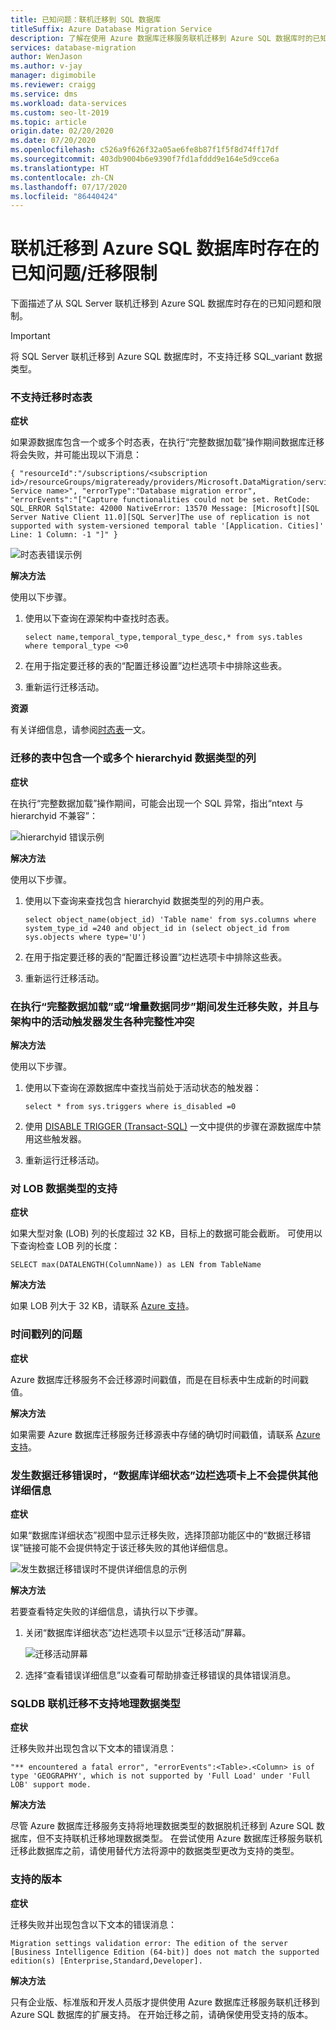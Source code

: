 ```yaml
---
title: 已知问题：联机迁移到 SQL 数据库
titleSuffix: Azure Database Migration Service
description: 了解在使用 Azure 数据库迁移服务联机迁移到 Azure SQL 数据库时的已知问题/迁移限制。
services: database-migration
author: WenJason
ms.author: v-jay
manager: digimobile
ms.reviewer: craigg
ms.service: dms
ms.workload: data-services
ms.custom: seo-lt-2019
ms.topic: article
origin.date: 02/20/2020
ms.date: 07/20/2020
ms.openlocfilehash: c526a9f626f32a05ae6fe8b87f1f5f8d74ff17df
ms.sourcegitcommit: 403db9004b6e9390f7fd1afddd9e164e5d9cce6a
ms.translationtype: HT
ms.contentlocale: zh-CN
ms.lasthandoff: 07/17/2020
ms.locfileid: "86440424"
---
```

# <a name="known-issuesmigration-limitations-with-online-migrations-to-azure-sql-database"></a>联机迁移到 Azure SQL 数据库时存在的已知问题/迁移限制

下面描述了从 SQL Server 联机迁移到 Azure SQL 数据库时存在的已知问题和限制。

> [!IMPORTANT]
> 将 SQL Server 联机迁移到 Azure SQL 数据库时，不支持迁移 SQL_variant 数据类型。

### <a name="migration-of-temporal-tables-not-supported"></a>不支持迁移时态表

**症状**

如果源数据库包含一个或多个时态表，在执行“完整数据加载”操作期间数据库迁移将会失败，并可能出现以下消息：

```
{ "resourceId":"/subscriptions/<subscription id>/resourceGroups/migrateready/providers/Microsoft.DataMigration/services/<DMS Service name>", "errorType":"Database migration error", "errorEvents":"["Capture functionalities could not be set. RetCode: SQL_ERROR SqlState: 42000 NativeError: 13570 Message: [Microsoft][SQL Server Native Client 11.0][SQL Server]The use of replication is not supported with system-versioned temporal table '[Application. Cities]' Line: 1 Column: -1 "]" }
```

 ![时态表错误示例](media/known-issues-azure-sql-online/dms-temporal-tables-errors.png)

**解决方法**

使用以下步骤。

1. 使用以下查询在源架构中查找时态表。

     ``` 
     select name,temporal_type,temporal_type_desc,* from sys.tables where temporal_type <>0
     ```

2. 在用于指定要迁移的表的“配置迁移设置”边栏选项卡中排除这些表。

3. 重新运行迁移活动。

**资源**

有关详细信息，请参阅[时态表](https://docs.microsoft.com/sql/relational-databases/tables/temporal-tables?view=sql-server-2017)一文。

### <a name="migration-of-tables-includes-one-or-more-columns-with-the-hierarchyid-data-type"></a>迁移的表中包含一个或多个 hierarchyid 数据类型的列

**症状**

在执行“完整数据加载”操作期间，可能会出现一个 SQL 异常，指出“ntext 与 hierarchyid 不兼容”：

![hierarchyid 错误示例](media/known-issues-azure-sql-online/dms-hierarchyid-errors.png)

**解决方法**

使用以下步骤。

1. 使用以下查询来查找包含 hierarchyid 数据类型的列的用户表。

      ``` 
      select object_name(object_id) 'Table name' from sys.columns where system_type_id =240 and object_id in (select object_id from sys.objects where type='U')
      ```

2. 在用于指定要迁移的表的“配置迁移设置”边栏选项卡中排除这些表。

3. 重新运行迁移活动。

### <a name="migration-failures-with-various-integrity-violations-with-active-triggers-in-the-schema-during-full-data-load-or-incremental-data-sync"></a>在执行“完整数据加载”或“增量数据同步”期间发生迁移失败，并且与架构中的活动触发器发生各种完整性冲突

**解决方法**

使用以下步骤。

1. 使用以下查询在源数据库中查找当前处于活动状态的触发器：

     ```
     select * from sys.triggers where is_disabled =0
     ```

2. 使用 [DISABLE TRIGGER (Transact-SQL)](https://docs.microsoft.com/sql/t-sql/statements/disable-trigger-transact-sql?view=sql-server-2017) 一文中提供的步骤在源数据库中禁用这些触发器。

3. 重新运行迁移活动。

### <a name="support-for-lob-data-types"></a>对 LOB 数据类型的支持

**症状**

如果大型对象 (LOB) 列的长度超过 32 KB，目标上的数据可能会截断。 可使用以下查询检查 LOB 列的长度：

``` 
SELECT max(DATALENGTH(ColumnName)) as LEN from TableName
```

**解决方法**

如果 LOB 列大于 32 KB，请联系 [Azure 支持](https://support.azure.cn/zh-cn/support/contact/)。

### <a name="issues-with-timestamp-columns"></a>时间戳列的问题

**症状**

Azure 数据库迁移服务不会迁移源时间戳值，而是在目标表中生成新的时间戳值。

**解决方法**

如果需要 Azure 数据库迁移服务迁移源表中存储的确切时间戳值，请联系 [Azure 支持](https://support.azure.cn/zh-cn/support/contact/)。

### <a name="data-migration-errors-dont-provide-additional-details-on-the-database-detailed-status-blade"></a>发生数据迁移错误时，“数据库详细状态”边栏选项卡上不会提供其他详细信息

**症状**

如果“数据库详细状态”视图中显示迁移失败，选择顶部功能区中的“数据迁移错误”链接可能不会提供特定于该迁移失败的其他详细信息。

![发生数据迁移错误时不提供详细信息的示例](media/known-issues-azure-sql-online/dms-data-migration-errors-no-details.png)

**解决方法**

若要查看特定失败的详细信息，请执行以下步骤。

1. 关闭“数据库详细状态”边栏选项卡以显示“迁移活动”屏幕。

     ![迁移活动屏幕](media/known-issues-azure-sql-online/dms-migration-activity-screen.png)

2. 选择“查看错误详细信息”以查看可帮助排查迁移错误的具体错误消息。

### <a name="geography-datatype-not-supported-in-sqldb-online-migration"></a>SQLDB 联机迁移不支持地理数据类型

**症状**

迁移失败并出现包含以下文本的错误消息：

```output
"** encountered a fatal error", "errorEvents":<Table>.<Column> is of type 'GEOGRAPHY', which is not supported by 'Full Load' under 'Full LOB' support mode.
```

**解决方法**

尽管 Azure 数据库迁移服务支持将地理数据类型的数据脱机迁移到 Azure SQL 数据库，但不支持联机迁移地理数据类型。 在尝试使用 Azure 数据库迁移服务联机迁移此数据库之前，请使用替代方法将源中的数据类型更改为支持的类型。

### <a name="supported-editions"></a>支持的版本

**症状**

迁移失败并出现包含以下文本的错误消息：

```output
Migration settings validation error: The edition of the server [Business Intelligence Edition (64-bit)] does not match the supported edition(s) [Enterprise,Standard,Developer].
```

**解决方法**

只有企业版、标准版和开发人员版才提供使用 Azure 数据库迁移服务联机迁移到 Azure SQL 数据库的扩展支持。 在开始迁移之前，请确保使用受支持的版本。
